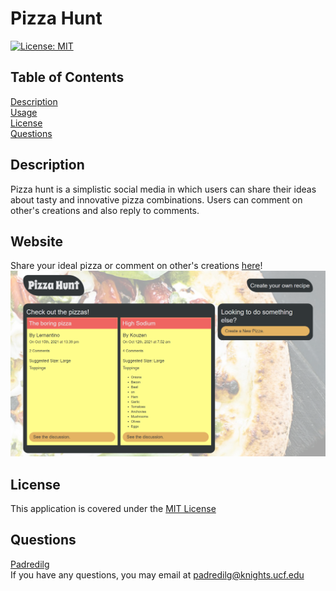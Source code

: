 # Pizza Hunt
<a href='https://opensource.org/licenses/MIT'>[![License: MIT](https://img.shields.io/badge/License-MIT-yellow.svg)](https://opensource.org/licenses/MIT)</a>
  
## Table of Contents
[Description](#Description)</br>
[Usage](#Usage)</br>[License](#License)</br>[Questions](#Questions)

## Description
Pizza hunt is a simplistic social media in which users can share their ideas about tasty and innovative pizza combinations. Users can comment on other's creations and also reply to comments.

## Website
Share your ideal pizza or comment on other's creations <a href='https://pizza-hunt-padredilg.herokuapp.com/'>here</a>!
<img alt="screenshot from website" src="./public/assets/images/pizza-hunt-ss.png"></img>

## License
This application is covered under the <a href='https://opensource.org/licenses/MIT'>MIT License</a>

## Questions
<a href='https://github.com/Padredilg'>Padredilg</a></br>
If you have any questions, you may email at padredilg@knights.ucf.edu